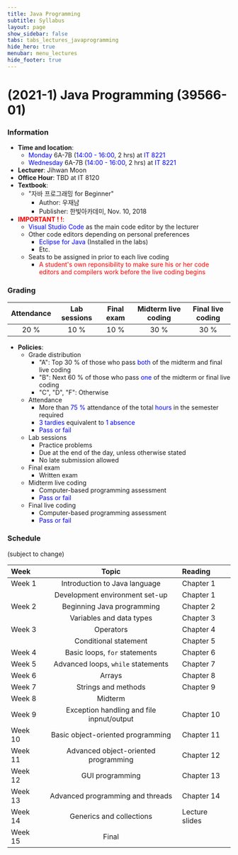 ```yaml
---
title: Java Programming
subtitle: Syllabus
layout: page
show_sidebar: false
tabs: tabs_lectures_javaprogramming
hide_hero: true
menubar: menu_lectures
hide_footer: true
---
```


# (2021-1) Java Programming (39566-01)

### Information
* __Time and location__:
    * <span style="color:blue">Monday</span> 6A-7B (<span style="color:blue">14:00 - 16:00</span>, 2 hrs) at <span style="color:blue">IT 8221</span>
    * <span style="color:blue">Wednesday</span> 6A-7B (<span style="color:blue">14:00 - 16:00</span>, 2 hrs) at <span style="color:blue">IT 8221</span>
* __Lecturer__: Jihwan Moon
* __Office Hour__: TBD at IT 8120
* __Textbook__:
    * "자바 프로그래밍 for Beginner"
        * Author: 우재남
        * Publisher: 한빛아카데미, Nov. 10, 2018
* __<span style="color:red">IMPORTANT ! !</span>__:
    * <span style="color:blue">Visual Studio Code</span> as the main code editor by the lecturer
    * Other code editors depending on personal preferences
        * <span style="color:blue">Eclipse for Java</span> (Installed in the labs)
        * Etc.
    * Seats to be assigned in prior to each live coding
        * <span style="color:red">A student's own reponsibility to make sure his or her code editors and compilers work before the live coding begins</span>

### Grading

| Attendance | Lab sessions | Final exam | Midterm live coding | Final live coding |
|:---:|:---:|:---:|:---:|:---:|
| 20 % | 10 % | 10 % | 30 % | 30 % |

* __Policies__:
    * Grade distribution
        * "A": Top 30 % of those who pass <span style="color:blue">both</span> of the midterm and final live coding
        * "B": Next 60 % of those who pass <span style="color:blue">one</span> of the midterm or final live coding
        * "C", "D", "F": Otherwise
    * Attendance
        * More than <span style="color:blue">75 %</span> attendance of the total <span style="color:blue">hours</span> in the semester required
        * <span style="color:blue">3 tardies</span> equivalent to <span style="color:blue">1 absence</span>
        * <span style="color:blue">Pass or fail</span>
    * Lab sessions
        * Practice problems
        * Due at the end of the day, unless otherwise stated
        * No late submission allowed
    * Final exam
        * Written exam
    * Midterm live coding
        * Computer-based programming assessment
        * <span style="color:blue">Pass or fail</span>
    * Final live coding
        * Computer-based programming assessment
        * <span style="color:blue">Pass or fail</span>

### Schedule
(subject to change)

| Week | Topic | Reading |
|:---|:---:|:---|
| Week 1 | Introduction to Java language | Chapter 1 |
|  | Development environment set-up | Chapter 1 |
| Week 2 | Beginning Java programming | Chapter 2 |
|  | Variables and data types | Chapter 3 |
| Week 3 | Operators | Chapter 4 |
|  | Conditional statement | Chapter 5 |
| Week 4 | Basic loops, `for` statements | Chapter 6 |
| Week 5 | Advanced loops, `while` statements | Chapter 7 |
| Week 6 | Arrays | Chapter 8 |
| Week 7 | Strings and methods | Chapter 9 |
| Week 8 | Midterm |  |
| Week 9 | Exception handling and file inpnut/output | Chapter 10 |
| Week 10 | Basic object-oriented programming | Chapter 11 |
| Week 11 | Advanced object-oriented programming | Chapter 12 |
| Week 12 | GUI programming | Chapter 13 |
| Week 13 | Advanced programming and threads | Chapter 14 |
| Week 14 | Generics and collections | Lecture slides |
| Week 15 | Final |  |